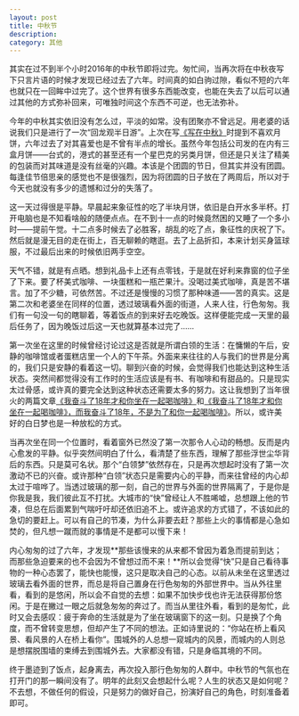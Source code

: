 ```yaml
---
layout: post
title: 中秋节
description:  
category: 其他
---
```


其实在过不到半个小时2016年的中秋节即将过完。匆忙间，当再次将在中秋夜写下只言片语的时候才发现已经过去了六年。时间真的如白驹过隙，看似不短的六年也就只在一回眸中过完了。这个世界有很多东西能改变，也能在失去了以后可以通过其他的方式弥补回来，可唯独时间这个东西不可逆，也无法弥补。

今年的中秋其实依旧没有怎么过，平淡的如常。没有团聚亦不曾远足。用老婆的话说我们只是进行了一次“回龙观半日游”。上次在写[《写在中秋》](http://iyiguo.net/essay/2010/09/19/written-in-the-Mid-Autumn/)时提到不喜欢月饼，六年过去了对其喜爱也是不曾有半点的增长。虽然今年包括公司发的在内有三盒月饼——台式的，港式的甚至还有一个星巴克的另类月饼，但还是只关注了精美的包装而对其味道是没有丝毫的兴趣。本该是个团圆的节日，但其实并没有团圆。每逢佳节倍思亲的感觉也不是很强烈，因为将团圆的日子放在了两周后，所以对于今天也就没有多少的遗憾和过分的失落了。

这一天过得很是平静。早晨起来象征性的吃了半块月饼，依旧是白开水多半杯。打开电脑也是不知看啥般的随便点点。在不到十一点的时候竟然困的又睡了一个多小时——提前午觉。十二点多时候去了必胜客，胡乱的吃了点，象征性的庆祝了下。然后就是漫无目的走在街上，百无聊赖的瞎逛。去了上品折扣，本来计划买身篮球服，不过最后出来的时候依旧两手空空。

天气不错，就是有点晒。想到礼品卡上还有点零钱，于是就在好利来靠窗的位子坐了下来。要了杯美式咖啡、一块蛋糕和一瓶芒果汁。没喝过美式咖啡，真是苦不堪言。加了不少糖，可依然苦。不过还是慢慢的习惯了那种味道——苦的真实。这是第二次和老婆坐在同样的位置，透过玻璃看外面的街道，人来人往，行色匆匆。我们有一句没一句的瞎聊着，等着饭点的到来好去吃晚饭。这样便能完成一天里的最后任务了，因为晚饭过后这一天也就算基本过完了……

第一次坐在这里的时候曾经讨论过这是否就是所谓白领的生活：在慵懒的午后，安静的咖啡馆或者蛋糕店里一个人的下午茶。外面来来往往的人与我们的世界是分离的，我们只是安静的看着这一切。聊到兴奋的时候，会觉得我们也能达到这种生活状态。突然间都觉得没有工作时的生活应该是有书、有咖啡和有甜品的。只是现实太过骨感，或许真的要完全达到这种状态还需要太多的努力。这让我想到了当年很火的两篇文章[《我奋斗了18年才和你坐在一起喝咖啡》](http://user.qzone.qq.com/289828650/blog/1315051281)和[《我奋斗了18年才和你坐在一起喝咖啡》，而我奋斗了18年，不是为了和你一起喝咖啡》](http://user.qzone.qq.com/289828650/blog/1315051459)。所以，或许美好的白日梦也是一种放松的方式。

当再次坐在同一个位置时，看着窗外已然没了第一次那令人心动的畅想。反而是内心愈发的平静。似乎突然间明白了什么，看清楚了些东西，理解了那些浮世尘华背后的东西。只是莫可名状。那个“白领梦”依然存在，只是再次想起时没有了第一次激动不已的兴奋。或许那种“白领”状态只是需要内心的平静，而来往曾经的内心却太过于喧哗了。当透过玻璃的那一刻，自己的世界与外面的世界隔离了，于是你是你我是我，我们彼此互不打扰。大城市的“快”曾经让人不胜唏嘘，总想跟上他的节凑，但总在后面累到气喘吁吁却还依旧追不上。或许追求的方式错了，不该如此的急切的要赶上。可以有自己的节凑，为什么非要去赶？那些上火的事情都是心急如焚的，但凡想一蹴而就的事情是不是都可以慢下来！

内心匆匆的过了六年，才发现**那些该慢来的从来都不曾因为着急而提前到达；而那些急迫要来的也不会因为不曾想过而不来！**所以会觉得“快”只是自己看待事物的一种心态罢了，能快也能慢，这只是取决自己的心态。以前从未坐在这里透过玻璃去看外面的世界，而总是将自己置身在行色匆匆的外部世界中。当从外往里看，看到的是悠闲，所以会不自觉的去想：如果不加快步伐也许无法获得那份悠闲。于是在撇过一眼之后就急匆匆的奔过了。而当从里往外看，看到的是匆忙，此时又会去感叹：疲于奔命的生活就是为了坐在玻璃窗下的这一刻。只是换了个角度，而不曾转变思想，但却产生了不同的想法。正如诗里说的：“你站在桥上看风景、看风景的人在桥上看你”。围城外的人总想一窥城内的风景，而城内的人则总是想摆脱围墙的束缚去到围城外去。大家都没有错，只是身临其境的不同。

终于墨迹到了饭点，起身离去，再次投入那行色匆匆的人群中。中秋节的气氛也在打开门的那一瞬间没有了。明年的此刻又会想起什么呢？人生的状态又是如何呢？不去想，不做任何的假设，只是努力的做好自己，扮演好自己的角色，时刻准备着即可。







